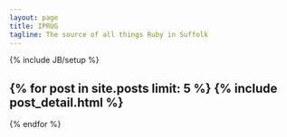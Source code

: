 ```yaml
---
layout: page
title: IPRUG
tagline: The source of all things Ruby in Suffolk
---
```

{% include JB/setup %}

{% for post in site.posts limit: 5 %}
  {% include post_detail.html %}
  ----
{% endfor %}

